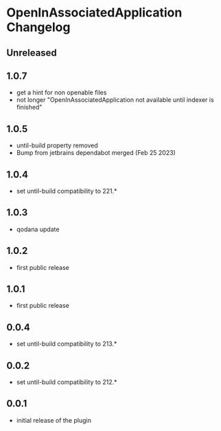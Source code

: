 <!-- Keep a Changelog guide -> https://keepachangelog.com -->

# OpenInAssociatedApplication Changelog

## Unreleased

## 1.0.7

- get a hint for non openable files
- not longer "OpenInAssociatedApplication not available until indexer is
  finished"

## 1.0.5

- until-build property removed
- Bump from jetbrains dependabot merged  (Feb 25 2023)

## 1.0.4

- set until-build compatibility to 221.*

## 1.0.3

- qodana update

## 1.0.2

- first public release

## 1.0.1

- first public release

## 0.0.4

- set until-build compatibility to 213.*

## 0.0.2

- set until-build compatibility to 212.*

## 0.0.1

- initial release of the plugin
